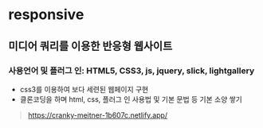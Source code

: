 # responsive

## 미디어 쿼리를 이용한 반응형 웹사이트

### 사용언어 및 플러그 인: HTML5, CSS3, js, jquery, slick, lightgallery

- css3를 이용하여 보다 세련된 웹페이지 구현
- 클론코딩을 하며 html, css, 플러그 인 사용법 및 기본 문법 등 기본 소양 쌓기

> https://cranky-meitner-1b607c.netlify.app/
